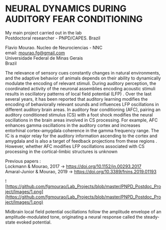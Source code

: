 # NEURAL DYNAMICS DURING AUDITORY FEAR CONDITIONING

My main project carried out in the lab<br />
Postdoctoral researcher - PNPD/CAPES. Brazil

Flavio Mourao. Nucleo de Neurociencias - NNC<br />
email: mourao.fg@gmail.com<br />
Universidade Federal de Minas Gerais<br />
Brazil<br />
 
The relevance of sensory cues constantly changes in natural environments, and the adaptive behavior of animals depends on their ability to dynamically modulate the encoding of relevant stimuli. During auditory perception, the coordinated activity of the neuronal assemblies encoding acoustic stimuli results in oscillatory patterns of local field potential (LFP) . Over the last several years, it has been reported that auditory learning modifies the encoding of behaviorally relevant sounds and influences LFP oscillations in different auditory brain areas. In auditory fear conditioning (AFC), pairing an auditory conditioned stimulus (CS) with a foot shock modifies the neural oscillations in the brain areas involved in CS processing. For example, AFC enhances gamma oscillations in the auditory cortex  and increases entorhinal cortex-amygdala coherence in the gamma frequency range. The IC is a major relay for the auditory information ascending to the cortex and amygdala  and is also a target of feedback projections from these regions . However, whether AFC modifies LFP oscillations associated with CS processing in the cortical-limbic structures is unknown

Previous papers : <br />
Lockmann & Mourao, 2017         ->  https://doi.org/10.1152/jn.00293.2017<br />
Amaral-Junior & Mourao, 2019   ->  https://doi.org/10.3389/fnins.2019.01193<br />

![https://github.com/fgmourao/Lab_Projects/blob/master/PNPD_Postdoc_Project/Images/1.png](https://github.com/fgmourao/Lab_Projects/blob/master/PNPD_Postdoc_Project/Images/1.png)

Midbrain local field potential oscillations follow the amplitude envelope of an amplitude-modulated tone, originating a neural response called the steady-state evoked potential.
